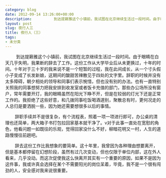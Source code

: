 ```yaml
---
category: blog
date: 2012-09-14 13:26:00+00:00
description:          到达提籁雅这个小镇前，我试图在北京继续生活过一段时间。由于眼睛
layout: post
slug: 夜行人三
title: 夜行人（三）
tags:
- 未分类
---
```


         到达提籁雅这个小镇前，我试图在北京继续生活过一段时间。由于眼睛在白天几乎失明，我果断的辞去了工作。这份工作从大学毕业后从未更换过，十年的时间。十年对于三十岁的我来说不是一个短暂的过程，我在此间成长，从一个寸头假小子变成了长发新娘，这期间的酸甜苦辣散见于四处的文字里。辞职的时候并没有太多障碍，朝夕相处的领导和同事们表示惋惜，但也没有别的办法。也有一直特别关照我的同事想努力把我安排到收发室或者饭卡充值的部门，那些办公场所没有窗户，常年需要开灯，我的眼睛虽然在阳光下睁不开，但是在较弱的灯光下还是正常工作的。我拒绝了这些好意，和几拨同事吃饭喝酒道别，聚散总有时，更何况走的人总归是要洒脱一些，因为她还需要想很多以后的事情。  
  
        辞职手续并不是很复杂，有个流程表，照着一项一项进行即可，办公桌的清理也还简单，两大箱子书打包拉回家基本就干净了。v对于此事一直处在宽慰的角色，他看问题一如既往的乐观，觉得回家没什么不好，柳暗花明又一村，人生的道路慢慢往前趟吧。  
  
        辞去这份工作比我想象的要简单。这十年里，我曾因为各种理由想要离开，但是基本都停留在幻想阶段，虽然有过几次变动，但也仅限于单位内部，这在外人看来，几乎没动。而这次促使我这么快离开其实有一个重要的原因，如果不是因为这件事，我或许真会选择在某个不需要阳光的岗位呆着，毕竟，我不是一个很有闯劲的人，安全感对我来说很重要。

